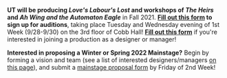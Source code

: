 **UT will be producing *Love's Labour's Lost* and workshops of *The Heirs* and *Ah Wing and the Automaton Eagle*** in Fall 2021. **[Fill out this form](http://bit.ly/UTFall21Auditions) to sign up for auditions**, taking place Tuesday and Wednesday evening of 1st Week (9/28-9/30) on the 3rd floor of Cobb Hall! **[Fill out this form](https://forms.gle/qRpMdFR1HDCxAdTi8)** if you're interested in joining a production as a designer or manager!

**Interested in proposing a Winter or Spring 2022 Mainstage?** Begin by forming a vision and team (see a list of interested designers/managers [on this page](https://docs.google.com/document/d/1-CPp6fKgUhwP6BdVOM4c6b-2FGZw49l3K-5_jnMQ5rk/edit)), and submit a [mainstage proposal form](https://docs.google.com/document/d/1k06ZjEp9GAP2top1OfQCRqptDcUIm6nB/edit) by Friday of 2nd Week!

